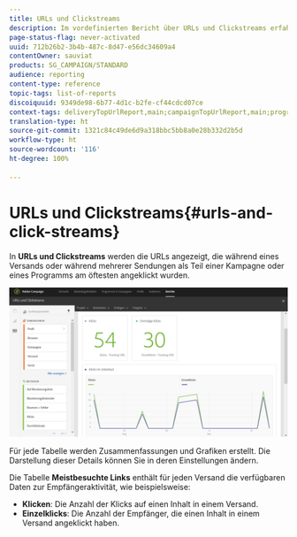 ```yaml
---
title: URLs und Clickstreams
description: Im vordefinierten Bericht über URLs und Clickstreams erfahren Sie über die Wirkung der URLs in Ihrem Versand.
page-status-flag: never-activated
uuid: 712b26b2-3b4b-487c-8d47-e56dc34609a4
contentOwner: sauviat
products: SG_CAMPAIGN/STANDARD
audience: reporting
content-type: reference
topic-tags: list-of-reports
discoiquuid: 9349de98-6b77-4d1c-b2fe-cf44cdcd07ce
context-tags: deliveryTopUrlReport,main;campaignTopUrlReport,main;programTopUrlReport,main
translation-type: ht
source-git-commit: 1321c84c49de6d9a318bbc5bb8a0e28b332d2b5d
workflow-type: ht
source-wordcount: '116'
ht-degree: 100%

---
```



# URLs und Clickstreams{#urls-and-click-streams}

In **URLs und Clickstreams** werden die URLs angezeigt, die während eines Versands oder während mehrerer Sendungen als Teil einer Kampagne oder eines Programms am öftesten angeklickt wurden.

![](assets/delivery_reports_8.png)

Für jede Tabelle werden Zusammenfassungen und Grafiken erstellt. Die Darstellung dieser Details können Sie in deren Einstellungen ändern.

Die Tabelle **Meistbesuchte Links** enthält für jeden Versand die verfügbaren Daten zur Empfängeraktivität, wie beispielsweise:

* **Klicken**: Die Anzahl der Klicks auf einen Inhalt in einem Versand.
* **Einzelklicks**: Die Anzahl der Empfänger, die einen Inhalt in einem Versand angeklickt haben.

